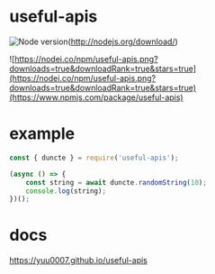 # useful-apis
![Node version](https://img.shields.io/node/v/useful-apis.svg?style=flat)(http://nodejs.org/download/)

![https://nodei.co/npm/useful-apis.png?downloads=true&downloadRank=true&stars=true](https://nodei.co/npm/useful-apis.png?downloads=true&downloadRank=true&stars=true)(https://www.npmjs.com/package/useful-apis)

# example
```js
const { duncte } = require('useful-apis');

(async () => {
	const string = await duncte.randomString(10);
	console.log(string);
})();
```

# docs
https://yuu0007.github.io/useful-apis
